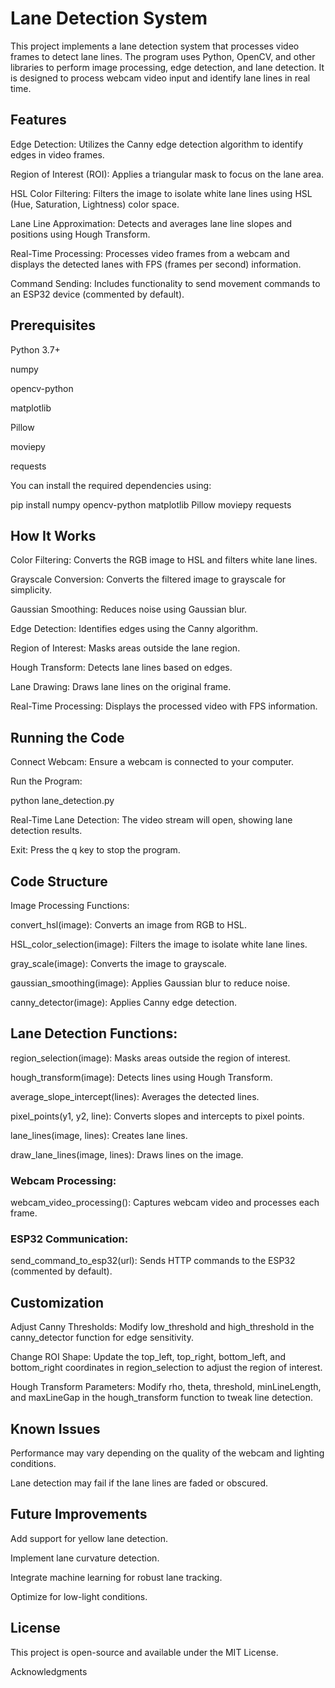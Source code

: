 # Lane Detection System

This project implements a lane detection system that processes video frames to detect lane lines. The program uses Python, OpenCV, and other libraries to perform image processing, edge detection, and lane detection. It is designed to process webcam video input and identify lane lines in real time.

## Features

Edge Detection: Utilizes the Canny edge detection algorithm to identify edges in video frames.

Region of Interest (ROI): Applies a triangular mask to focus on the lane area.

HSL Color Filtering: Filters the image to isolate white lane lines using HSL (Hue, Saturation, Lightness) color space.

Lane Line Approximation: Detects and averages lane line slopes and positions using Hough Transform.

Real-Time Processing: Processes video frames from a webcam and displays the detected lanes with FPS (frames per second) information.

Command Sending: Includes functionality to send movement commands to an ESP32 device (commented by default).

## Prerequisites

Python 3.7+

numpy

opencv-python

matplotlib

Pillow

moviepy

requests

You can install the required dependencies using:

pip install numpy opencv-python matplotlib Pillow moviepy requests

## How It Works

Color Filtering: Converts the RGB image to HSL and filters white lane lines.

Grayscale Conversion: Converts the filtered image to grayscale for simplicity.

Gaussian Smoothing: Reduces noise using Gaussian blur.

Edge Detection: Identifies edges using the Canny algorithm.

Region of Interest: Masks areas outside the lane region.

Hough Transform: Detects lane lines based on edges.

Lane Drawing: Draws lane lines on the original frame.

Real-Time Processing: Displays the processed video with FPS information.

## Running the Code

Connect Webcam: Ensure a webcam is connected to your computer.

Run the Program:

python lane_detection.py

Real-Time Lane Detection: The video stream will open, showing lane detection results.

Exit: Press the q key to stop the program.

## Code Structure

Image Processing Functions:

convert_hsl(image): Converts an image from RGB to HSL.

HSL_color_selection(image): Filters the image to isolate white lane lines.

gray_scale(image): Converts the image to grayscale.

gaussian_smoothing(image): Applies Gaussian blur to reduce noise.

canny_detector(image): Applies Canny edge detection.

## Lane Detection Functions:

region_selection(image): Masks areas outside the region of interest.

hough_transform(image): Detects lines using Hough Transform.

average_slope_intercept(lines): Averages the detected lines.

pixel_points(y1, y2, line): Converts slopes and intercepts to pixel points.

lane_lines(image, lines): Creates lane lines.

draw_lane_lines(image, lines): Draws lines on the image.

### Webcam Processing:

webcam_video_processing(): Captures webcam video and processes each frame.

### ESP32 Communication:

send_command_to_esp32(url): Sends HTTP commands to the ESP32 (commented by default).

## Customization

Adjust Canny Thresholds:
Modify low_threshold and high_threshold in the canny_detector function for edge sensitivity.

Change ROI Shape:
Update the top_left, top_right, bottom_left, and bottom_right coordinates in region_selection to adjust the region of interest.

Hough Transform Parameters:
Modify rho, theta, threshold, minLineLength, and maxLineGap in the hough_transform function to tweak line detection.

## Known Issues

Performance may vary depending on the quality of the webcam and lighting conditions.

Lane detection may fail if the lane lines are faded or obscured.

## Future Improvements

Add support for yellow lane detection.

Implement lane curvature detection.

Integrate machine learning for robust lane tracking.

Optimize for low-light conditions.

## License

This project is open-source and available under the MIT License.

Acknowledgments

